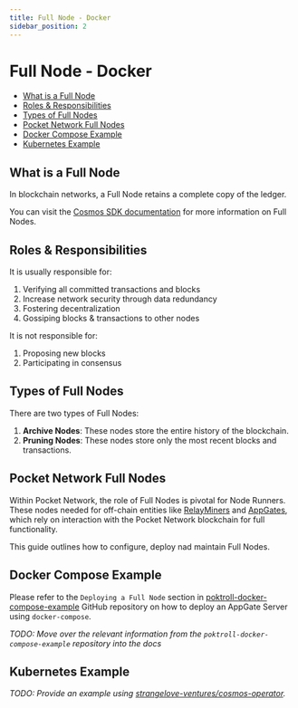 ```yaml
---
title: Full Node - Docker
sidebar_position: 2
---
```


# Full Node - Docker <!-- omit in toc -->

- [What is a Full Node](#what-is-a-full-node)
- [Roles \& Responsibilities](#roles--responsibilities)
- [Types of Full Nodes](#types-of-full-nodes)
- [Pocket Network Full Nodes](#pocket-network-full-nodes)
- [Docker Compose Example](#docker-compose-example)
- [Kubernetes Example](#kubernetes-example)

## What is a Full Node

In blockchain networks, a Full Node retains a complete copy of the ledger.

You can visit the [Cosmos SDK documentation](https://docs.cosmos.network/main/user/run-node/run-node)
for more information on Full Nodes.

## Roles & Responsibilities

It is usually responsible for:

1. Verifying all committed transactions and blocks
2. Increase network security through data redundancy
3. Fostering decentralization
4. Gossiping blocks & transactions to other nodes

It is not responsible for:

1. Proposing new blocks
2. Participating in consensus

## Types of Full Nodes

There are two types of Full Nodes:

1. **Archive Nodes**: These nodes store the entire history of the blockchain.
2. **Pruning Nodes**: These nodes store only the most recent blocks and transactions.

## Pocket Network Full Nodes

Within Pocket Network, the role of Full Nodes is pivotal for Node Runners. These
nodes needed for off-chain entities like [RelayMiners](./relay_miner.md) and
[AppGates](./appgate_server.md), which rely on interaction with the Pocket Network
blockchain for full functionality.

This guide outlines how to configure, deploy nad maintain Full Nodes.

## Docker Compose Example

Please refer to the `Deploying a Full Node` section in [poktroll-docker-compose-example](https://github.com/pokt-network/poktroll-docker-compose-example#deploying-a-full-node)
GitHub repository on how to deploy an AppGate Server using `docker-compose`.

_TODO: Move over the relevant information from the `poktroll-docker-compose-example` repository into the docs_

## Kubernetes Example

_TODO: Provide an example using [strangelove-ventures/cosmos-operator](https://github.com/strangelove-ventures/cosmos-operator)._
